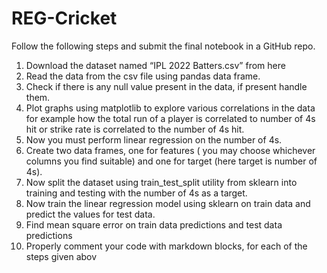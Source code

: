 # REG-Cricket

Follow the following steps and submit the final notebook in a GitHub repo.
1. Download the dataset named “IPL 2022 Batters.csv” from here
2. Read the data from the csv file using pandas data frame.
3. Check if there is any null value present in the data, if present handle them.
4. Plot graphs using matplotlib to explore various correlations in the data for example 
how the total run of a player is correlated to number of 4s hit or strike rate is 
correlated to the number of 4s hit.
5. Now you must perform linear regression on the number of 4s.
6. Create two data frames, one for features ( you may choose whichever columns you 
find suitable) and one for target (here target is number of 4s).
7. Now split the dataset using train_test_split utility from sklearn into training and 
testing with the number of 4s as a target.
8. Now train the linear regression model using sklearn on train data and predict the 
values for test data.
9. Find mean square error on train data predictions and test data predictions
10. Properly comment your code with markdown blocks, for each of the steps given 
abov

